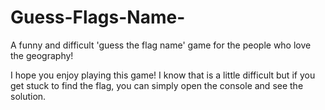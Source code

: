 # Guess-Flags-Name-
A funny and difficult 'guess the flag name'  game for the people who love the geography!

I hope you enjoy playing this game! 
I know that is a little difficult but if you get stuck to find the flag, you can simply open the console and see the solution.
